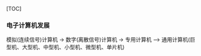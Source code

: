 [TOC]

### 电子计算机发展
模拟(连续信号)计算机 -> 数字(离散信号)计算机 -> 专用计算机 --> 通用计算机(巨型机、大型机、中型机、小型机、微型机、单片机)

            